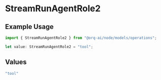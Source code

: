 # StreamRunAgentRole2

## Example Usage

```typescript
import { StreamRunAgentRole2 } from "@orq-ai/node/models/operations";

let value: StreamRunAgentRole2 = "tool";
```

## Values

```typescript
"tool"
```